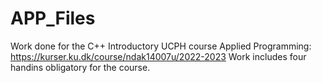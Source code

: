 # APP_Files
Work done for the C++ Introductory UCPH course Applied Programming: https://kurser.ku.dk/course/ndak14007u/2022-2023
Work includes four handins obligatory for the course.
